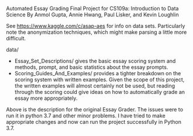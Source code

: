 Automated Essay Grading
Final Project for CS109a: Introduction to Data Science
By Anmol Gupta, Annie Hwang, Paul Lisker, and Kevin Loughlin

See https://www.kaggle.com/c/asap-aes for info on data sets.  Particularly note the anonymization techniques, which might make parsing a little more difficult.

data/
- Essay_Set_Descriptions/ gives the basic essay scoring system and methods, prompt, and basic statistics about the essay prompts.
- Scoring_Guides_And_Examples/ provides a tighter breakdown on the scoring system with written examples.  Given the scope of this project, the written examples will almost certainly not be used, but reading through the scoring could give ideas on how to automatically grade an essay more appropriately.

Above is the description for the original Essay Grader. The issues were to run it in python 3.7 and other minor problems.
I have tried to make appropriate changes and now can run the project successfully in Python 3.7.
